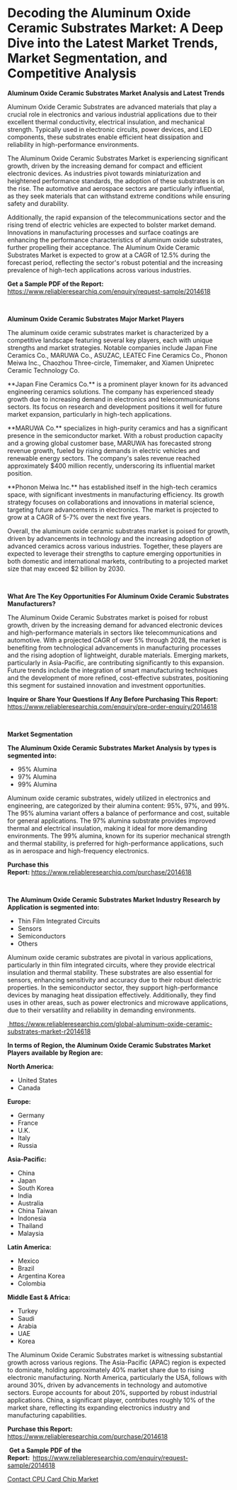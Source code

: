 <p><h1>Decoding the Aluminum Oxide Ceramic Substrates Market: A Deep Dive into the Latest Market Trends, Market Segmentation, and Competitive Analysis</h1></p><p><strong>Aluminum Oxide Ceramic Substrates Market Analysis and Latest Trends</strong></p>
<p><p>Aluminum Oxide Ceramic Substrates are advanced materials that play a crucial role in electronics and various industrial applications due to their excellent thermal conductivity, electrical insulation, and mechanical strength. Typically used in electronic circuits, power devices, and LED components, these substrates enable efficient heat dissipation and reliability in high-performance environments.</p><p>The Aluminum Oxide Ceramic Substrates Market is experiencing significant growth, driven by the increasing demand for compact and efficient electronic devices. As industries pivot towards miniaturization and heightened performance standards, the adoption of these substrates is on the rise. The automotive and aerospace sectors are particularly influential, as they seek materials that can withstand extreme conditions while ensuring safety and durability. </p><p>Additionally, the rapid expansion of the telecommunications sector and the rising trend of electric vehicles are expected to bolster market demand. Innovations in manufacturing processes and surface coatings are enhancing the performance characteristics of aluminum oxide substrates, further propelling their acceptance. The Aluminum Oxide Ceramic Substrates Market is expected to grow at a CAGR of 12.5% during the forecast period, reflecting the sector's robust potential and the increasing prevalence of high-tech applications across various industries.</p></p>
<p><strong>Get a Sample PDF of the Report:&nbsp;</strong> <a href="https://www.reliableresearchiq.com/enquiry/request-sample/2014618?utm_campaign=3046&utm_medium=2&utm_source=Github&utm_content=ia&utm_term=29032025&utm_id=aluminum-oxide-ceramic-substrates">https://www.reliableresearchiq.com/enquiry/request-sample/2014618</a></p>
<p>&nbsp;</p>
<p><strong>Aluminum Oxide Ceramic Substrates Major Market Players</strong></p>
<p><p>The aluminum oxide ceramic substrates market is characterized by a competitive landscape featuring several key players, each with unique strengths and market strategies. Notable companies include Japan Fine Ceramics Co., MARUWA Co., ASUZAC, LEATEC Fine Ceramics Co., Phonon Meiwa Inc., Chaozhou Three-circle, Timemaker, and Xiamen Unipretec Ceramic Technology Co.</p><p>**Japan Fine Ceramics Co.** is a prominent player known for its advanced engineering ceramics solutions. The company has experienced steady growth due to increasing demand in electronics and telecommunications sectors. Its focus on research and development positions it well for future market expansion, particularly in high-tech applications.</p><p>**MARUWA Co.** specializes in high-purity ceramics and has a significant presence in the semiconductor market. With a robust production capacity and a growing global customer base, MARUWA has forecasted strong revenue growth, fueled by rising demands in electric vehicles and renewable energy sectors. The company's sales revenue reached approximately $400 million recently, underscoring its influential market position.</p><p>**Phonon Meiwa Inc.** has established itself in the high-tech ceramics space, with significant investments in manufacturing efficiency. Its growth strategy focuses on collaborations and innovations in material science, targeting future advancements in electronics. The market is projected to grow at a CAGR of 5-7% over the next five years.</p><p>Overall, the aluminum oxide ceramic substrates market is poised for growth, driven by advancements in technology and the increasing adoption of advanced ceramics across various industries. Together, these players are expected to leverage their strengths to capture emerging opportunities in both domestic and international markets, contributing to a projected market size that may exceed $2 billion by 2030.</p></p>
<p>&nbsp;</p>
<p><strong>What Are The Key Opportunities For Aluminum Oxide Ceramic Substrates Manufacturers?</strong></p>
<p><p>The Aluminum Oxide Ceramic Substrates market is poised for robust growth, driven by the increasing demand for advanced electronic devices and high-performance materials in sectors like telecommunications and automotive. With a projected CAGR of over 5% through 2028, the market is benefiting from technological advancements in manufacturing processes and the rising adoption of lightweight, durable materials. Emerging markets, particularly in Asia-Pacific, are contributing significantly to this expansion. Future trends include the integration of smart manufacturing techniques and the development of more refined, cost-effective substrates, positioning this segment for sustained innovation and investment opportunities.</p></p>
<p><strong>Inquire or Share Your Questions If Any Before Purchasing This Report:</strong> <a href="https://www.reliableresearchiq.com/enquiry/pre-order-enquiry/2014618?utm_campaign=3046&utm_medium=2&utm_source=Github&utm_content=ia&utm_term=29032025&utm_id=aluminum-oxide-ceramic-substrates">https://www.reliableresearchiq.com/enquiry/pre-order-enquiry/2014618</a></p>
<p>&nbsp;</p>
<p><strong>Market Segmentation</strong></p>
<p><strong>The Aluminum Oxide Ceramic Substrates Market Analysis by types is segmented into:</strong></p>
<p><ul><li>95% Alumina</li><li>97% Alumina</li><li>99% Alumina</li></ul></p>
<p><p>Aluminum oxide ceramic substrates, widely utilized in electronics and engineering, are categorized by their alumina content: 95%, 97%, and 99%. The 95% alumina variant offers a balance of performance and cost, suitable for general applications. The 97% alumina substrate provides improved thermal and electrical insulation, making it ideal for more demanding environments. The 99% alumina, known for its superior mechanical strength and thermal stability, is preferred for high-performance applications, such as in aerospace and high-frequency electronics.</p></p>
<p><strong>Purchase this Report:&nbsp;</strong><a href="https://www.reliableresearchiq.com/purchase/2014618?utm_campaign=3046&utm_medium=2&utm_source=Github&utm_content=ia&utm_term=29032025&utm_id=aluminum-oxide-ceramic-substrates">https://www.reliableresearchiq.com/purchase/2014618</a></p>
<p>&nbsp;</p>
<p><strong>The Aluminum Oxide Ceramic Substrates Market Industry Research by Application is segmented into:</strong></p>
<p><ul><li>Thin Film Integrated Circuits</li><li>Sensors</li><li>Semiconductors</li><li>Others</li></ul></p>
<p><p>Aluminum oxide ceramic substrates are pivotal in various applications, particularly in thin film integrated circuits, where they provide electrical insulation and thermal stability. These substrates are also essential for sensors, enhancing sensitivity and accuracy due to their robust dielectric properties. In the semiconductor sector, they support high-performance devices by managing heat dissipation effectively. Additionally, they find uses in other areas, such as power electronics and microwave applications, due to their versatility and reliability in demanding environments.</p></p>
<p><a href="https://www.reliableresearchiq.com/global-aluminum-oxide-ceramic-substrates-market-r2014618?utm_campaign=3046&utm_medium=2&utm_source=Github&utm_content=ia&utm_term=29032025&utm_id=aluminum-oxide-ceramic-substrates">&nbsp;https://www.reliableresearchiq.com/global-aluminum-oxide-ceramic-substrates-market-r2014618</a></p>
<p><strong>In terms of Region, the Aluminum Oxide Ceramic Substrates Market Players available by Region are:</strong></p>
<p>
    <p> <strong> North America: </strong>
        <ul>
            <li>United States</li>
            <li>Canada</li>
        </ul>
        </p> 
    <p> <strong> Europe: </strong>
        <ul>
            <li>Germany</li>
            <li>France</li>
            <li>U.K.</li>
            <li>Italy</li>
            <li>Russia</li>
        </ul>
        </p> 
    <p> <strong> Asia-Pacific: </strong>
        <ul>
            <li>China</li>
            <li>Japan</li>
            <li>South Korea</li>
            <li>India</li>
            <li>Australia</li>
            <li>China Taiwan</li>
            <li>Indonesia</li>
            <li>Thailand</li>
            <li>Malaysia</li>
        </ul>
        </p> 
    <p> <strong> Latin America: </strong>
        <ul>
            <li>Mexico</li>
            <li>Brazil</li>
            <li>Argentina Korea</li>
            <li>Colombia</li>
        </ul>
        </p> 
    <p> <strong> Middle East & Africa: </strong>
        <ul>
            <li>Turkey</li>
            <li>Saudi</li>
            <li>Arabia</li>
            <li>UAE</li>
            <li>Korea</li>
        </ul>
    </p>
    </p>
<p><p>The Aluminum Oxide Ceramic Substrates market is witnessing substantial growth across various regions. The Asia-Pacific (APAC) region is expected to dominate, holding approximately 40% market share due to rising electronic manufacturing. North America, particularly the USA, follows with around 30%, driven by advancements in technology and automotive sectors. Europe accounts for about 20%, supported by robust industrial applications. China, a significant player, contributes roughly 10% of the market share, reflecting its expanding electronics industry and manufacturing capabilities.</p></p>
<p><strong>Purchase this Report: </strong><a href="https://www.reliableresearchiq.com/purchase/2014618?utm_campaign=3046&utm_medium=2&utm_source=Github&utm_content=ia&utm_term=29032025&utm_id=aluminum-oxide-ceramic-substrates">https://www.reliableresearchiq.com/purchase/2014618</a></p>
<p>&nbsp;<strong>Get a Sample PDF of the Report:&nbsp;&nbsp;</strong><a href="https://www.reliableresearchiq.com/enquiry/request-sample/2014618?utm_campaign=3046&utm_medium=2&utm_source=Github&utm_content=ia&utm_term=29032025&utm_id=aluminum-oxide-ceramic-substrates">https://www.reliableresearchiq.com/enquiry/request-sample/2014618</a></p>
<p><strong></strong></p>
<p><p><a href="https://github.com/momossidram/Market-Research-Report-List-1/blob/main/contact-cpu-card-chip-market.md?utm_campaign=3046&utm_medium=2&utm_source=Github&utm_content=ia&utm_term=29032025&utm_id=aluminum-oxide-ceramic-substrates">Contact CPU Card Chip Market</a></p></p>